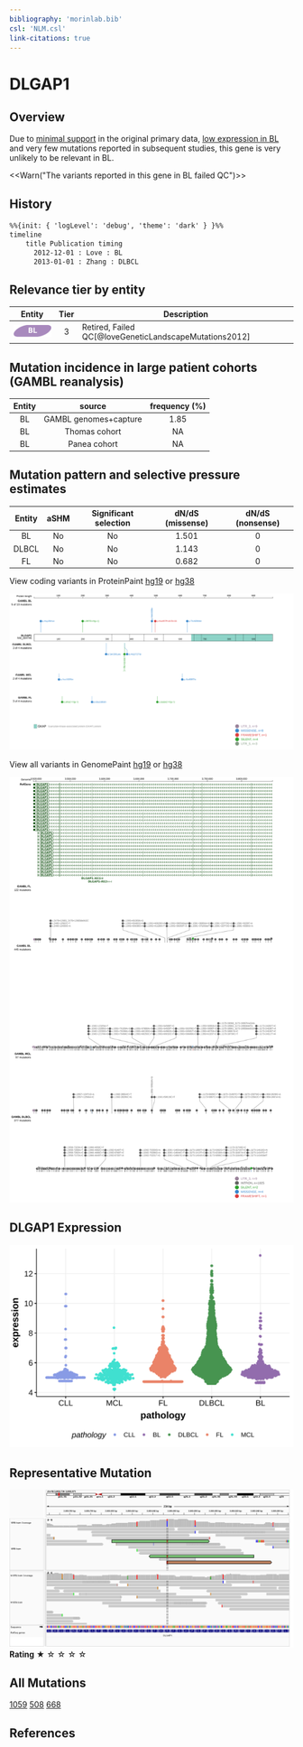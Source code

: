 ```yaml
---
bibliography: 'morinlab.bib'
csl: 'NLM.csl'
link-citations: true
---
```

# DLGAP1

## Overview

Due to [minimal support](DLGAP1#representative-mutation) in the original primary data, [low expression in BL](DLGAP1#dlgap1-expression) and very few mutations reported in subsequent studies, this gene is very unlikely to be relevant in BL. 

<<Warn("The variants reported in this gene in BL failed QC")>>

## History

```mermaid
%%{init: { 'logLevel': 'debug', 'theme': 'dark' } }%%
timeline
    title Publication timing
      2012-12-01 : Love : BL
      2013-01-01 : Zhang : DLBCL
```

## Relevance tier by entity

|Entity|Tier|Description                           |
|:------:|:----:|--------------------------------------|
|![BL](images/icons/BL_tier2.png)    |3   |Retired, Failed QC[@loveGeneticLandscapeMutations2012]|

## Mutation incidence in large patient cohorts (GAMBL reanalysis)

|Entity|source               |frequency (%)|
|:------:|:---------------------:|:-------------:|
|BL    |GAMBL genomes+capture|1.85         |
|BL    |Thomas cohort        |  NA         |
|BL    |Panea cohort         |  NA         |

## Mutation pattern and selective pressure estimates

|Entity|aSHM|Significant selection|dN/dS (missense)|dN/dS (nonsense)|
|:------:|:----:|:---------------------:|:----------------:|:----------------:|
|BL    |No  |No                   |1.501           |0               |
|DLBCL |No  |No                   |1.143           |0               |
|FL    |No  |No                   |0.682           |0               |




View coding variants in ProteinPaint [hg19](https://morinlab.github.io/LLMPP/GAMBL/DLGAP1_protein.html)  or [hg38](https://morinlab.github.io/LLMPP/GAMBL/DLGAP1_protein_hg38.html)

![](images/proteinpaint/DLGAP1_NM_004746.svg)

View all variants in GenomePaint [hg19](https://morinlab.github.io/LLMPP/GAMBL/DLGAP1.html)  or [hg38](https://morinlab.github.io/LLMPP/GAMBL/DLGAP1_hg38.html)

![](images/proteinpaint/DLGAP1.svg)

## DLGAP1 Expression
![](images/gene_expression/DLGAP1_by_pathology.svg)
<!-- ORIGIN: loveGeneticLandscapeMutations2012 -->
<!-- BL: loveGeneticLandscapeMutations2012 -->

## Representative Mutation

![](primary/Love_DLGAP_chr18_3869854.png)
**Rating**
&starf; &star; &star; &star; &star;

## All Mutations

[1059](https://www.bcgsc.ca/downloads/morinlab/GAMBL/Love/1059_reports.html)
[508](https://www.bcgsc.ca/downloads/morinlab/GAMBL/Love/508_reports.html)
[668](https://www.bcgsc.ca/downloads/morinlab/GAMBL/Love/668_reports.html)

## References
